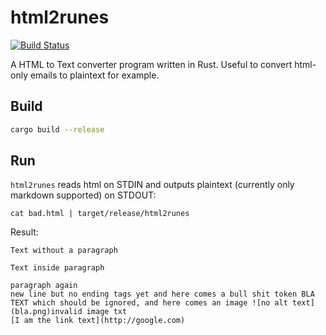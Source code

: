 # html2runes

[![Build Status](https://travis-ci.org/spacecowboy/html2runes.svg?branch=master)](https://travis-ci.org/spacecowboy/html2runes)

A HTML to Text converter program written in Rust. Useful to convert html-only emails to plaintext for example.

## Build

```sh
cargo build --release
```

## Run

`html2runes` reads html on STDIN and outputs plaintext (currently only markdown supported) on STDOUT:

```
cat bad.html | target/release/html2runes
```

Result:

```
Text without a paragraph

Text inside paragraph

paragraph again
new line but no ending tags yet and here comes a bull shit token BLA TEXT which should be ignored, and here comes an image ![no alt text](bla.png)invalid image txt
[I am the link text](http://google.com)
```
